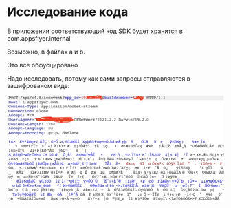# Исследование кода

В приложении соответствующий код SDK будет хранится в com.appsflyer.internal

Возможно, в файлах a и b.

Это все обфусцировано

Надо исследовать, потому как сами запросы отправляются в зашифрованом виде:

![](<../../../.gitbook/assets/изображение (17).png>)

